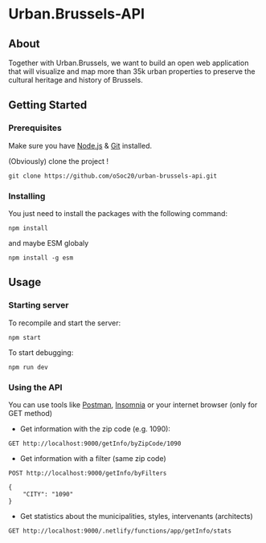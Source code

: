 # Urban.Brussels-API

## About

Together with Urban.Brussels, we want to build an open web application that will visualize and map more than 35k urban properties to preserve the cultural heritage and history of Brussels. 

## Getting Started

### Prerequisites

Make sure you have [Node.js](https://nodejs.org/) & [Git](https://git-scm.com/) installed.

(Obviously) clone the project !
```
git clone https://github.com/oSoc20/urban-brussels-api.git
```


### Installing

You just need to install the packages with the following command:
```
npm install
```

and maybe ESM globaly
```
npm install -g esm
```

## Usage

### Starting server

To recompile and start the server:
```
npm start
```

To start debugging:
```
npm run dev
```

### Using the API

You can use tools like [Postman](https://www.postman.com/), [Insomnia](https://insomnia.rest/) or your internet browser (only for GET method)

  * Get information with the zip code (e.g. 1090):
  ```
  GET http://localhost:9000/getInfo/byZipCode/1090
  ```

  * Get information with a filter (same zip code)
  ```
  POST http://localhost:9000/getInfo/byFilters
  ```
  ```
  {
	  "CITY": "1090"
  }
  ```

  * Get statistics about the municipalities, styles, intervenants (architects)
  ```
  GET http://localhost:9000/.netlify/functions/app/getInfo/stats
  ```